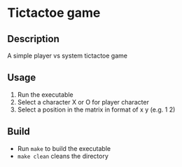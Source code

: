# Tictactoe game
## Description
A simple player vs system tictactoe game
## Usage
1. Run the executable
2. Select a character X or O for player character
3. Select a position in the matrix in format of x y (e.g. 1 2)
## Build
* Run `make` to build the executable
* `make clean` cleans the directory
